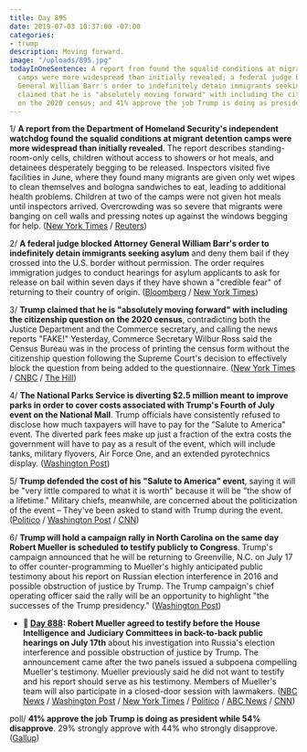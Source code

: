 ```yaml
---
title: Day 895
date: 2019-07-03 10:37:00 -07:00
categories:
- trump
description: Moving forward.
image: "/uploads/895.jpg"
todayInOneSentence: A report from found the squalid conditions at migrant detention
  camps were more widespread than initially revealed; a federal judge blocked Attorney
  General William Barr's order to indefinitely detain immigrants seeking asylum; Trump
  claimed that he is "absolutely moving forward" with including the citizenship question
  on the 2020 census; and 41% approve the job Trump is doing as president.
---
```


1/ **A report from the Department of Homeland Security's independent watchdog found the squalid conditions at migrant detention camps were more widespread than initially revealed**. The report describes standing-room-only cells, children without access to showers or hot meals, and detainees desperately begging to be released. Inspectors visited five facilities in June, where they found many migrants are given only wet wipes to clean themselves and bologna sandwiches to eat, leading to additional health problems. Children at two of the camps were not given hot meals until inspectors arrived. Overcrowding was so severe that migrants were banging on cell walls and pressing notes up against the windows begging for help. ([New York Times](https://www.nytimes.com/2019/07/02/us/politics/border-center-migrant-detention.html) / [Reuters](https://www.reuters.com/article/us-usa-immigration-idUSKCN1TY1A5))

2/ **A federal judge blocked Attorney General William Barr's order to indefinitely detain immigrants seeking asylum** and deny them bail if they crossed into the U.S. border without permission. The order requires immigration judges to conduct hearings for asylum applicants to ask for release on bail within seven days if they have shown a "credible fear" of returning to their country of origin. ([Bloomberg](https://www.bloomberg.com/news/articles/2019-07-02/u-s-blocked-by-court-from-jailing-asylum-seekers-with-no-bail) / [New York Times](https://www.nytimes.com/2019/07/02/us/politics/federal-judge-asylum-seekers.html))

3/ **Trump claimed that he is "absolutely moving forward" with including the citizenship question on the 2020 census**, contradicting both the Justice Department and the Commerce secretary, and calling the news reports "FAKE!" Yesterday, Commerce Secretary Wilbur Ross said the Census Bureau was in the process of printing the census form without the citizenship question following the Supreme Court's decision to effectively block the question from being added to the questionnaire. ([New York Times](https://www.nytimes.com/2019/07/03/us/politics/census-citizenship-question.html) / [CNBC](https://www.cnbc.com/2019/07/03/trump-says-absolutely-moving-forward-with-census-citizenship-question.html) / [The Hill](https://thehill.com/homenews/administration/451525-trump-appears-to-contradict-officials-calls-reports-on-2020-census))

4/ **The National Parks Service is diverting $2.5 million meant to improve parks in order to cover costs associated with Trump's Fourth of July event on the National Mall**. Trump officials have consistently refused to disclose how much taxpayers will have to pay for the "Salute to America" event. The diverted park fees make up just a fraction of the extra costs the government will have to pay as a result of the event, which will include tanks, military flyovers, Air Force One, and an extended pyrotechnics display. ([Washington Post](https://www.washingtonpost.com/politics/white-house-gives-tickets-to-trumps-july-fourth-extravaganza-to-gop-donors/2019/07/02/9109a566-9ce0-11e9-b27f-ed2942f73d70_story.html?utm_term=.ebfca6854219))

5/ **Trump defended the cost of his "Salute to America" event**, saying it will be "very little compared to what it is worth" because it will be "the show of a lifetime." Military chiefs, meanwhile, are concerned about the politicization of the event – They've been asked to stand with Trump during the event. ([Politico](https://www.politico.com/story/2019/07/03/trump-fourth-of-july-cost-1397381) / [Washington Post](https://www.washingtonpost.com/politics/trump-defends-cost-of-independence-day-event-says-it-will-be-very-little-compared-to-what-it-is-worth/2019/07/03/270f00b6-9d8a-11e9-85d6-5211733f92c7_story.html) / [CNN](https://www.cnn.com/2019/07/03/politics/military-concerns-trump-july-4th-event/index.html))

6/ **Trump will hold a campaign rally in North Carolina on the same day Robert Mueller is scheduled to testify publicly to Congress**. Trump's campaign announced that he will be returning to Greenville, N.C. on July 17 to offer counter-programming to Mueller's highly anticipated public testimony about his report on Russian election interference in 2016 and possible obstruction of justice by Trump. The Trump campaign's chief operating officer said the rally will be an opportunity to highlight "the successes of the Trump presidency." ([Washington Post](https://www.washingtonpost.com/politics/trump-schedules-a-campaign-rally-in-nc-on-same-day-mueller-testifies-publicly-to-congress/2019/07/03/29f68f94-9d79-11e9-85d6-5211733f92c7_story.html?utm_term=.c9816f0afe97))

* **📌 [Day 888](https://whatthefuckjusthappenedtoday.com/2019/06/26/day-888/#1-robert-mueller-agreed-to-testify-b): Robert Mueller agreed to testify before the House Intelligence and Judiciary Committees in back-to-back public hearings on July 17th** about his investigation into Russia's election interference and possible obstruction of justice by Trump. The announcement came after the two panels issued a subpoena compelling Mueller's testimony. Mueller previously said he did not want to testify and his report should serve as his testimony. Members of Mueller's team will also participate in a closed-door session with lawmakers. ([NBC News](https://www.nbcnews.com/politics/congress/robert-mueller-testify-publicly-house-committees-july-17-n1021796) / [Washington Post](https://www.washingtonpost.com/politics/mueller-to-testify-to-congress-in-open-session-about-his-investigation/2019/06/25/dde8c95a-975b-11e9-916d-9c61607d8190_story.html?utm_term=.a506bd673c70) / [New York Times](https://www.nytimes.com/2019/06/25/us/politics/robert-mueller-testify.html) / [Politico](https://www.cnn.com/2019/06/25/politics/robert-mueller-will-testify/index.html) / [ABC News](https://abcnews.go.com/Politics/mueller-agrees-testify-house-committees-july/story?id=63948189) / [CNN](https://www.cnn.com/2019/06/25/politics/robert-mueller-will-testify/index.html))

poll/ **41% approve the job Trump is doing as president while 54% disapprove**. 29% strongly approve with 44% who strongly disapprove. ([Gallup](https://news.gallup.com/poll/259871/trump-approval-remains-low-40s.aspx))
